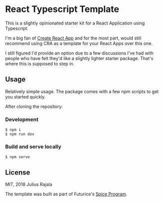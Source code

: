 # React Typescript Template

This is a slightly opinionated starter kit for a React Application using Typescript.

I'm a big fan of [Create React App](https://github.com/facebook/create-react-app) and for the most part, would still recommend using CRA as a template for your React Apps over this one.

I still figured I'd provide an option due to a few discussions I've had with people who have felt they'd like a slightly lighter starter package. That's where this is supposed to step in.

## Usage

Relatively simple usage. The package comes with a few npm scripts to get you started quickly.

After cloning the repository:

### Development
```
$ npm i
$ npm run dev
```

### Build and serve locally

`$ npm serve`

## License

MIT, 2018 Julius Rajala

The template was built as part of Futurice's [Spice Program](https://spiceprogram.org/).

